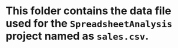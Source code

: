 # This folder contains the data file used for the `SpreadsheetAnalysis` project named as `sales.csv`. 
